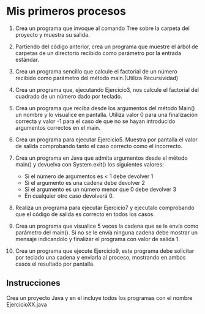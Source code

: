 # Mis primeros procesos

1.	Crea un programa que invoque al comando Tree sobre la carpeta del proyecto y muestra su salida.

2.	Partiendo del código anterior, crea un programa que muestre el árbol de carpetas de un directorio recibido como parámetro por la entrada estándar. 

3.	Crea un programa sencillo que calcule el factorial de un número recibido como parámetro del método main.(Utiliza Recursividad)

4.	Crea un programa que, ejecutando Ejercicio3, nos calcule el factorial del cuadrado de un número dado por teclado.

5.	Crea un programa que reciba desde los argumentos del método Main() un nombre y lo visualice en pantalla. Utiliza valor 0 para una finalización correcta y valor -1 para el caso de que no se hayan introducido argumentos correctos en el main.

6.	Crea un programa para ejecutar Ejercicio5. Muestra por pantalla el valor de salida comprobando tanto el caso correcto como el incorrecto.

7.	Crea un programa en Java que admita argumentos desde el método main() y devuelva con System.exit() los siguientes valores:

    -	Si el número de argumentos es < 1 debe devolver 1
    -	Si el argumento es una cadena debe devolver 2
    -	Si el argumento es un número menor que 0 debe devolver 3
    -	En cualquier otro caso devolverá 0.

8.	Realiza un programa para ejecutar Ejercicio7 y ejecutalo comprobando que el código de salida es correcto en todos los casos.

9.  Crea un programa que visualice 5 veces la cadena que se le envía como parámetro del main(). Si no se le envía ninguna cadena debe mostrar un mensaje indicandolo y finalizar el programa con valor de salida 1.

10. Crea un programa que ejecute Ejercicio9, este programa debe solicitar por teclado una cadena y enviarla al proceso, mostrando en ambos casos el resultado por pantalla.

## Instrucciones

Crea un proyecto Java y en el incluye todos los programas con el nombre EjercicioXX.java

